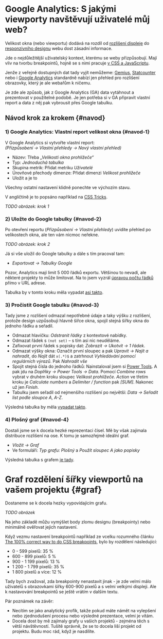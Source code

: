 # Google Analytics: S jakými viewporty navštěvují uživatelé můj web?

Velikost okna (nebo viewportu) dodává na rozdíl od [rozlišení displeje](rozliseni-displeje.md) do [responzivního designu](https://www.vzhurudolu.cz/responzivni-design) webu dost zásadní informace. 

Jde o nejdůležitější uživatelský kontext, kterému se weby přizpůsobují. Mají vliv na tvorbu breakpointů, hojně se s nimi pracuje [v CSS a JavaScriptu](velikost-okna-css-js.md).

Jenže z veřejně dostupných dat tady vyjít nemůžeme: [Gemius](http://ranking.gemius.com/cz/), [Statcounter](http://gs.statcounter.com/) nebo i [Google Analytics](google-analytics-vyvojari.md) standardně nabízí jen přehled pro rozlišení obrazovky, který je ale webařům k ničemu.

Je zde ale způsob, jak z Google Analytics (GA) data vytáhnout a prezentovat v použitelné podobě. Je jen potřeba si v GA připravit vlastní report a data z něj pak vybrousit přes Google tabulku. 


## Návod krok za krokem {#navod}

<!-- AdSnippet -->

### 1) Google Analytics: Vlastní report velikost okna {#navod-1}

V Google Analytics si vytvořte vlastní report:  
*(Přizpůsobení → Vlastní přehledy  → Nový vlastní přehled)*

- Název: Třeba *„Velikosti okna prohlížeče“*
- Typ: *Jednoduchá tabulka*
- Skupina metrik: Přidat metriku *Uživatelé*
- Úrovňové přechody dimenze: Přidat dimenzi *Velikost prohlížeče*
- Uložit a je to

Všechny ostatní nastavení klidně ponechte ve výchozím stavu.

V angličtině je to popsáno například na [CSS Tricks](https://css-tricks.com/google-analytics-can-show-screen-resolution-%E2%89%A0-browser-window/).

*TODO obrázek: krok 1*


### 2) Uložte do Google tabulky {#navod-2}

Po otevření reportu (*Přizpůsobení → Vlastní přehledy*) uvidíte přehled po velikostech okna, ale ten vám nicmoc neřekne. 

*TODO obrázek: krok 2*

Já si vše uložil do Google tabulky a dále s tím pracoval tam:

- *Exportovat → Tabulky Google*

Pozor, Analytics mají limit 5 000 řádků exportu. Většinou to nevadí, ale některé projekty to může limitovat. Na to jsem vyzrál [úpravou počtu řádků](https://www.hobo-web.co.uk/how-to-export-more-then-500-rows-to-csv-up-to-50000-rows-google-analytics-tip/) přímo v URL adrese.

Tabulka by v tomto kroku měla vypadat [asi takto](https://docs.google.com/spreadsheets/d/1A4AvTM9KejtlG6DFUH0-G1sytm4SZvhnCBMMgn_lBKw/edit?usp=sharing).


### 3) Pročistit Google tabulku {#navod-3}

Tady jsme z rozlišení odmazal nepotřebné údaje a taky výšku z rozlišení, protože design uzpůsobuji hlavně šířce okna, spojil stejná šířky okna do jednoho řádku a seřadil.

- Odmazat hlavičku: *Odstranit řádky* z kontextové nabídky.
- Odmazat řádek s `(not set)` – s tím asi nic neuděláme.
- Zafixovat první řádek s popisky dat: *Zobrazit → Ukotvit → 1 řádek*.
- Odmazat výšky okna: Označit první sloupec a pak *Upravit → Najít a nahradit*, do *Najít* dát `x(.*)$` a zatrhnout *Vyhledávání pomocí regulárních výrazů*. Pak *Nahradit vše*
- Spojit stejná čísla do jednoho řádků: Nainstaloval jsem si [Power Tools](https://chrome.google.com/webstore/detail/power-tools/dofhceeoedodcaheeoacmadcpegkjobi?utm_source=permalink). A pak jdu na *Doplňky → Power Tools → Data*. Pomocí *Combine rows* vybrat v druhém kroku sloupec *Velikost prohlížeče*. *Action* ve třetím kroku je *Calculate numbers* a *Delimiter / function* pak *[SUM]*. Nakonec už jen *Finish*.
- Tabulku jsem seřadil od nejmenšího rozlišení po největší: *Data  → Seřadit list podle sloupce A, A-Z*.

Výsledná tabulka by měla [vypadat takto](https://docs.google.com/spreadsheets/d/1cKKFrS887KiIHHtZ8Nv-vli9XN_rqXNCsUKQDmNmqDk/edit#gid=1063209725).


### 4) Plošný graf {#navod-4}

Dostali jsme se k docela  hezké reprezentaci čísel. Mě by však zajímala distribuce rozlišení na ose. K tomu je samozřejmě ideální graf.

- *Vložit → Graf*
- Ve formuláři: *Typ grafu: Plošný* a *Použít sloupec A jako popisky*

Výsledná tabulka s grafem [je tady](https://docs.google.com/spreadsheets/d/18PHIBsQOsKL7cqiE2fVo2RmmHTAym2C1Fi7An8vJMOw/edit#gid=1063209725).


# Graf rozdělení šířky viewportů na vašem projektu {#graf}

<!-- AdSnippet -->

Dostaneme se k docela hezky vypovídajícím grafu.

*TODO obrázek*

Na jeho základě můžu vymýšlet body zlomu designu (breakpointy) nebo minimálně ověřovat jejich nastavení.

Když vezmu nastavení breakpointů například ze vcelku rozumného článku [The 100% correct way to do CSS breakpoints](https://medium.freecodecamp.org/the-100-correct-way-to-do-css-breakpoints-88d6a5ba1862), bylo by rozdělení následující:

* 0 - 599 pixelů: 35 %
* 600 - 899 pixelů: 5 %
* 900 - 1 199 pixelů: 13 %
* 1 200 - 1 799 pixelů: 35 %
* 1 800 pixelů a více: 12 %

Tady bych zvažoval, zda breakpointy nenastavit jinak - je zde velmi málo uživatelů s obrazovkami šířky 600-900 pixelů a s velmi velkými displeji. Ale k nastavování breakpointů se ještě vrátím v dalším textu.

Pár poznámek na závěr:

- Necítím se jako analytický profík, takže pokud máte námět na vylepšení nebo zjednodušení procesu nebo výsledné prezentace, velmi je vítám.
- Docela dost by mě zajímaly grafy u vašich projektů - zejména těch s větší návštěvností. Tušítě správně, že se to docela liší projekt od projektu. Budu moc rád, když je nasdílíte.

<!-- AdSnippet -->
